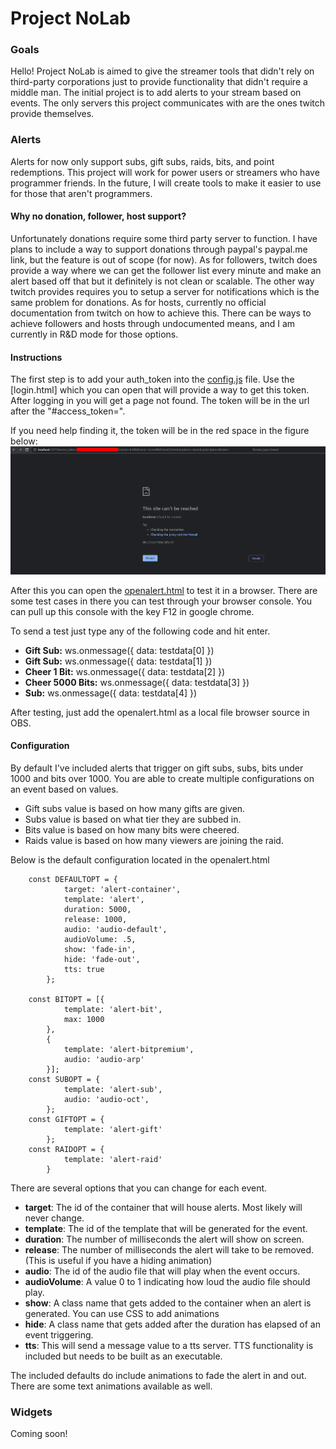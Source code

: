 # Project NoLab

### Goals

Hello!
Project NoLab is aimed to give the streamer tools that didn't rely on third-party corporations just to provide functionality that didn't require a middle man.
The initial project is to add alerts to your stream based on events.  The only servers this project communicates with are the ones twitch provide themselves.

### Alerts

Alerts for now only support subs, gift subs, raids, bits, and point redemptions.
This project will work for power users or streamers who have programmer friends.
In the future, I will create tools to make it easier to use for those that aren't programmers.

#### Why no donation, follower, host support?

Unfortunately donations require some third party server to function.  I have plans to include a way to support donations through paypal's paypal.me link, but the feature is out of scope (for now).
As for followers, twitch does provide a way where we can get the follower list every minute and make an alert based off that but it definitely is not clean or scalable.
The other way twitch provides requires you to setup a server for notifications which is the same problem for donations.
As for hosts, currently no official documentation from twitch on how to achieve this. 
There can be ways to achieve followers and hosts through undocumented means, and I am currently in R&D mode for those options.

#### Instructions

The first step is to add your auth_token into the [config.js](https://github.com/danefairbanks/no-lab/blob/main/alert/config.js) file.
Use the [login.html] which you can open that will provide a way to get this token.
After logging in you will get a page not found.  The token will be in the url after the "#access_token=".

If you need help finding it, the token will be in the red space in the figure below:
![Login section](https://raw.githubusercontent.com/danefairbanks/no-lab/main/readme-res/login-token.png "login")

After this you can open the [openalert.html](https://github.com/danefairbanks/no-lab/blob/main/alert/openalert.html) to test it in a browser.
There are some test cases in there you can test through your browser console.  You can pull up this console with the key F12 in google chrome.

To send a test just type any of the following code and hit enter.
- **Gift Sub:**        ws.onmessage({ data: testdata[0] })
- **Gift Sub:**        ws.onmessage({ data: testdata[1] })
- **Cheer 1 Bit:**     ws.onmessage({ data: testdata[2] })
- **Cheer 5000 Bits:** ws.onmessage({ data: testdata[3] })
- **Sub:**             ws.onmessage({ data: testdata[4] })

After testing, just add the openalert.html as a local file browser source in OBS.

#### Configuration

By default I've included alerts that trigger on gift subs, subs, bits under 1000 and bits over 1000.
You are able to create multiple configurations on an event based on values. 
- Gift subs value is based on how many gifts are given.
- Subs value is based on what tier they are subbed in.
- Bits value is based on how many bits were cheered.
- Raids value is based on how many viewers are joining the raid.

Below is the default configuration located in the openalert.html

		const DEFAULTOPT = {
                target: 'alert-container',
                template: 'alert',
                duration: 5000,
                release: 1000,
                audio: 'audio-default',
                audioVolume: .5,
                show: 'fade-in',
                hide: 'fade-out',
                tts: true
            };
		
		const BITOPT = [{
				template: 'alert-bit',
				max: 1000
			},
			{
				template: 'alert-bitpremium',
				audio: 'audio-arp'
			}];
		const SUBOPT = {
				template: 'alert-sub',
				audio: 'audio-oct',
			};
		const GIFTOPT = {
				template: 'alert-gift'
			};
		const RAIDOPT = {
				template: 'alert-raid'
			}

There are several options that you can change for each event.
- __target__: The id of the container that will house alerts.  Most likely will never change.
- __template__: The id of the template that will be generated for the event.
- __duration__: The number of milliseconds the alert will show on screen.
- __release__:  The number of milliseconds the alert will take to be removed. (This is useful if you have a hiding animation)
- __audio__: The id of the audio file that will play when the event occurs.
- __audioVolume__: A value 0 to 1 indicating how loud the audio file should play.
- __show__: A class name that gets added to the container when an alert is generated.  You can use CSS to add animations
- __hide__: A class name that gets added after the duration has elapsed of an event triggering.
- __tts__: This will send a message value to a tts server. TTS functionality is included but needs to be built as an executable.

The included defaults do include animations to fade the alert in and out.  There are some text animations available as well.

### Widgets

Coming soon!
